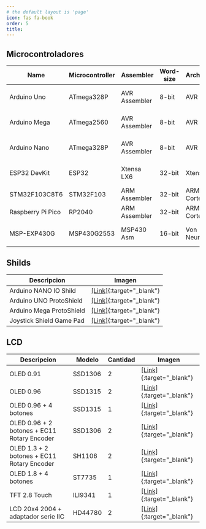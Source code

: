 ```yaml
---
# the default layout is 'page'
icon: fas fa-book
order: 5
title:
---
```




## Microcontroladores

| Name              | Microcontroller | Assembler     | Word-size | Architecture   | Cores | OS                    |
| ----------------- | --------------- | ------------- | --------- | -------------- | ----- | --------------------- |
| Arduino Uno       | ATmega328P      | AVR Assembler | 8-bit     | AVR            | 1     | None (bare-metal)     |
| Arduino Mega      | ATmega2560      | AVR Assembler | 8-bit     | AVR            | 1     | None (bare-metal)     |
| Arduino Nano      | ATmega328P      | AVR Assembler | 8-bit     | AVR            | 1     | None (bare-metal)     |
| ESP32 DevKit      | ESP32           | Xtensa LX6    | 32-bit    | Xtensa         | 2     | FreeRTOS / bare-metal |
| STM32F103C8T6     | STM32F103       | ARM Assembler | 32-bit    | ARM Cortex-M3  | 1     | None / FreeRTOS       |
| Raspberry Pi Pico | RP2040          | ARM Assembler | 32-bit    | ARM Cortex-M0+ | 2     | None / FreeRTOS       |
| MSP-EXP430G       | MSP430G2553     | MSP430 Asm    | 16-bit    | Von Neumann    | 1     | None (bare-metal)     |



## Shilds

| Descripcion              | Imagen                                                                                                                                                                   |
| ------------------------ | ------------------------------------------------------------------------------------------------------------------------------------------------------------------------ |
| Arduino NANO IO Shild    | [[Link]](https://es.aliexpress.com/item/1871427901.html){:target="_blank"}                                                                                               |
| Arduino UNO ProtoShield  | [[Link]](https://es.aliexpress.com/item/1005008250757824.html){:target="_blank"}                                                                                         |
| Arduino Mega ProtoShield | [[Link]](https://es.aliexpress.com/item/1005007053137570.html){:target="_blank"}                                                                                         |
| Joystick Shield Game Pad | [[Link]](https://www.az-delivery.de/es/products/azdelivery-joystick-ky-023-keypad-gamepad-shield-ps2-fur-arduino-uno-r3-mega2560-leonardo-duemilanove){:target="_blank"} |

## LCD

| Descripcion                                  | Modelo  | Cantidad | Imagen                                                                                                                  |
| -------------------------------------------- | ------- | -------- | ----------------------------------------------------------------------------------------------------------------------- |
| OLED 0.91                                    | SSD1306 | 2        | [[Link]](https://es.aliexpress.com/item/1005004572487969.html){:target="_blank"}                                        |
| OLED 0.96                                    | SSD1315 | 2        | [[Link]](https://es.aliexpress.com/item/1005006776245962.html){:target="_blank"}                                        |
| OLED 0.96  + 4 botones                       | SSD1315 | 1        | [[Link]](https://es.aliexpress.com/item/1005007987700611.html){:target="_blank"}                                        |
| OLED 0.96  + 2 botones + EC11 Rotary Encoder | SSD1306 | 2        | [[Link]](https://es.aliexpress.com/item/1005007728845587.html){:target="_blank"}                                        |
| OLED 1.3  + 2 botones + EC11 Rotary Encoder  | SH1106  | 2        | [[Link]](https://es.aliexpress.com/item/1005007728845587.html){:target="_blank"}                                        |
| OLED 1.8  + 4 botones                        | ST7735  | 1        | [[Link]](https://es.aliexpress.com/item/1005006271230929.html){:target="_blank"}                                        |
| TFT 2.8  Touch                               | ILI9341 | 1        | [[Link]](https://es.aliexpress.com/item/4001281753944.html){:target="_blank"}                                           |
| LCD 20x4 2004 + adaptador serie IIC          | HD44780 | 2        | [[Link]](https://www.az-delivery.de/es/products/copy-of-hd44780-2004-lcd-display-bundle-4x20-zeichen){:target="_blank"} |

